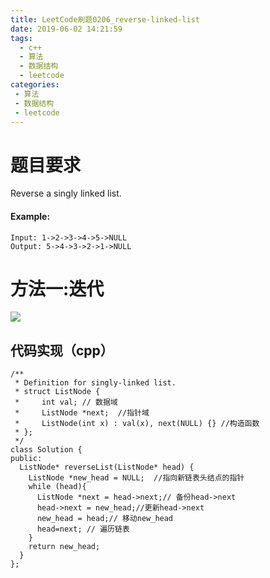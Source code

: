 ```yaml
---
title: LeetCode刷题0206_reverse-linked-list
date: 2019-06-02 14:21:59
tags: 
  - c++
  - 算法
  - 数据结构
  - leetcode
categories:
 - 算法
 - 数据结构
 - leetcode
---
```

# 题目要求
Reverse a singly linked list.
#### Example:
```
Input: 1->2->3->4->5->NULL
Output: 5->4->3->2->1->NULL
```

# 方法一:迭代

![](https://user-gold-cdn.xitu.io/2019/6/2/16b171160b8a2c9e?w=725&h=540&f=png&s=172835)

## 代码实现（cpp）
```
/**
 * Definition for singly-linked list.
 * struct ListNode {
 *     int val; // 数据域
 *     ListNode *next;  //指针域
 *     ListNode(int x) : val(x), next(NULL) {} //构造函数
 * };
 */
class Solution {
public:
  ListNode* reverseList(ListNode* head) {
    ListNode *new_head = NULL;  //指向新链表头结点的指针
    while (head){
      ListNode *next = head->next;// 备份head->next
      head->next = new_head;//更新head->next
      new_head = head;// 移动new_head
      head=next; // 遍历链表
    }
    return new_head;
  }
};
```

